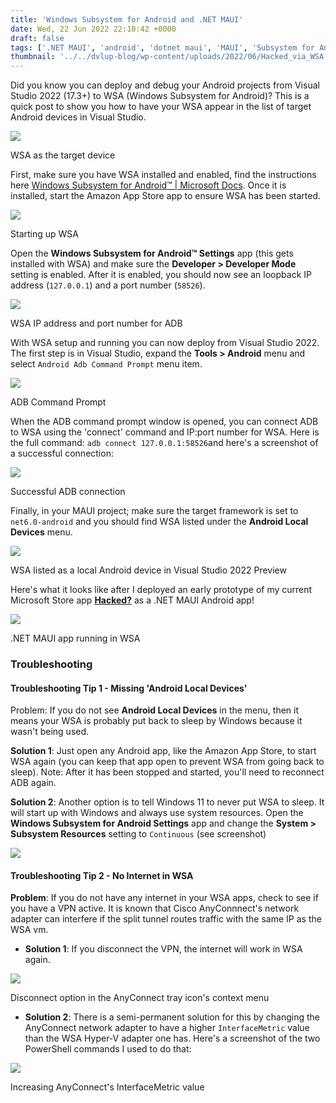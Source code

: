 ```yaml
---
title: 'Windows Subsystem for Android and .NET MAUI'
date: Wed, 22 Jun 2022 22:10:42 +0000
draft: false
tags: ['.NET MAUI', 'android', 'dotnet maui', 'MAUI', 'Subsystem for Android', 'Tools I Use', 'tutorial', 'Windows11']
thumbnail: '../../dvlup-blog/wp-content/uploads/2022/06/Hacked_via_WSA.png'
---
```


Did you know you can deploy and debug your Android projects from Visual Studio 2022 (17.3+) to WSA (Windows Subsystem for Android)? This is a quick post to show you how to have your WSA appear in the list of target Android devices in Visual Studio.

![](/dvlup-blog/wp-content/uploads/2022/06/image.png)

WSA as the target device

First, make sure you have WSA installed and enabled, find the instructions here [Windows Subsystem for Android™️ | Microsoft Docs](https://docs.microsoft.com/en-us/windows/android/wsa/). Once it is installed, start the Amazon App Store app to ensure WSA has been started.

![](/dvlup-blog/wp-content/uploads/2022/06/image-4.png)

Starting up WSA

Open the **Windows Subsystem for Android™ Settings** app (this gets installed with WSA) and make sure the **Developer > Developer Mode** setting is enabled. After it is enabled, you should now see an loopback IP address (`127.0.0.1`) and a port number (`58526`).

![](/dvlup-blog/wp-content/uploads/2022/06/image-2.png)

WSA IP address and port number for ADB

With WSA setup and running you can now deploy from Visual Studio 2022. The first step is in Visual Studio, expand the **Tools > Android** menu and select `Android Adb Command Prompt` menu item.

![](/dvlup-blog/wp-content/uploads/2022/06/image-1.png)

ADB Command Prompt

When the ADB command prompt window is opened, you can connect ADB to WSA using the 'connect' command and IP:port number for WSA. Here is the full command: `adb connect 127.0.0.1:58526`and here's a screenshot of a successful connection:

![](/dvlup-blog/wp-content/uploads/2022/06/image-3.png)

Successful ADB connection

Finally, in your MAUI project; make sure the target framework is set to `net6.0-android` and you should find WSA listed under the **Android Local Devices** menu.

![](/dvlup-blog/wp-content/uploads/2022/06/image-5.png)

WSA listed as a local Android device in Visual Studio 2022 Preview

Here's what it looks like after I deployed an early prototype of my current Microsoft Store app [**Hacked?**](https://apps.microsoft.com/store/detail/hacked/9NBLGGH6850J) as a .NET MAUI Android app!

![](/dvlup-blog/wp-content/uploads/2022/06/image-8.png)

.NET MAUI app running in WSA

### Troubleshooting

#### Troubleshooting Tip 1 - Missing 'Android Local Devices'

Problem: If you do not see **Android Local Devices** in the menu, then it means your WSA is probably put back to sleep by Windows because it wasn't being used.

**Solution 1**: Just open any Android app, like the Amazon App Store, to start WSA again (you can keep that app open to prevent WSA from going back to sleep). Note: After it has been stopped and started, you'll need to reconnect ADB again.

**Solution 2**: Another option is to tell Windows 11 to never put WSA to sleep. It will start up with Windows and always use system resources. Open the **Windows Subsystem for Android Settings** app and change the **System > Subsystem Resources** setting to `Continuous` (see screenshot)

![](/dvlup-blog/wp-content/uploads/2022/06/image-6.png)

#### Troubleshooting Tip 2 - No Internet in WSA

**Problem**: If you do not have any internet in your WSA apps, check to see if you have a VPN active. It is known that Cisco AnyConnnect's network adapter can interfere if the split tunnel routes traffic with the same IP as the WSA vm.

*   **Solution 1**: If you disconnect the VPN, the internet will work in WSA again.

![](/dvlup-blog/wp-content/uploads/2022/06/image-9.png)

Disconnect option in the AnyConnect tray icon's context menu

*   **Solution 2**: There is a semi-permanent solution for this by changing the AnyConnect network adapter to have a higher `InterfaceMetric` value than the WSA Hyper-V adapter one has. Here's a screenshot of the two PowerShell commands I used to do that:

![](/dvlup-blog/wp-content/uploads/2022/06/image-7.png)

Increasing AnyConnect's InterfaceMetric value